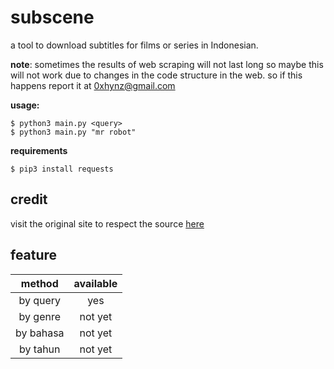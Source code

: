 # subscene
a tool to download subtitles for films or series in Indonesian.

**note**: sometimes the results of web scraping will not last long so maybe this will not work due to changes in the code structure in the web. so if this happens report it at <a href="mailto:0xhynz@gmail.com">0xhynz@gmail.com</a>

**usage:**
```
$ python3 main.py <query>
$ python3 main.py "mr robot"
```

**requirements**
```
$ pip3 install requests
```

## credit
visit the original site to respect the source
<a href="https://subscene.my.id/">here</a>

## feature
| method | available |
|:---:|:---:|
| by query | yes |
| by genre | not yet |
| by bahasa | not yet |
| by tahun | not yet |

